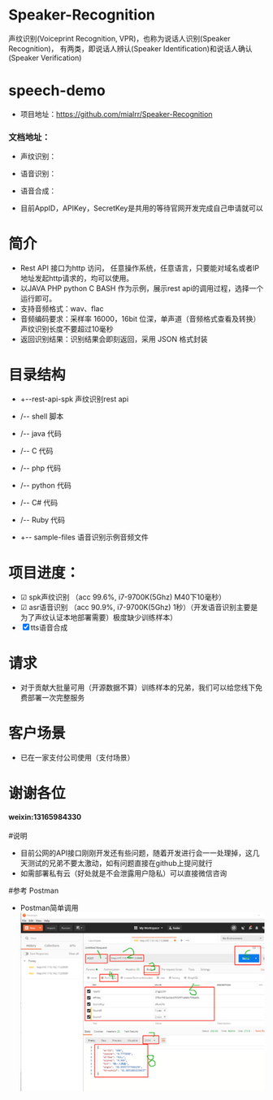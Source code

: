 # Speaker-Recognition
声纹识别(Voiceprint Recognition, VPR)，也称为说话人识别(Speaker Recognition)，
有两类，即说话人辨认(Speaker Identification)和说话人确认(Speaker Verification)

# speech-demo
- 项目地址：https://github.com/mialrr/Speaker-Recognition

### 文档地址：

- 声纹识别：
- 语音识别：
- 语音合成：

- 目前AppID，APIKey，SecretKey是共用的等待官网开发完成自己申请就可以

# 简介
- Rest API 接口为http 访问， 任意操作系统，任意语言，只要能对域名或者IP地址发起http请求的，均可以使用。
- 以JAVA PHP python C BASH 作为示例，展示rest api的调用过程，选择一个运行即可。
- 支持音频格式：wav、flac
- 音频编码要求：采样率 16000，16bit 位深，单声道（音频格式查看及转换）声纹识别长度不要超过10毫秒
- 返回识别结果：识别结果会即刻返回，采用 JSON 格式封装

# 目录结构
- +--rest-api-spk  声纹识别rest api
-    /-- shell 脚本                  
-    /-- java 代码                             
-    /-- C 代码 
-    /-- php 代码                              
-    /-- python 代码
-    /-- C# 代码 
-    /-- Ruby 代码   

- +-- sample-files 语音识别示例音频文件
 
 
# 项目进度：
-   ☑ spk声纹识别 （acc 99.6%, i7-9700K(5Ghz) M40下10毫秒）
-   ☑ asr语音识别 （acc 90.9%, i7-9700K(5Ghz) 1秒）（开发语音识别主要是为了声纹认证本地部署需要）极度缺少训练样本） 
-   ☒ tts语音合成
  
# 请求
-  对于贡献大批量可用（开源数据不算）训练样本的兄弟，我们可以给您线下免费部署一次完整服务

# 客户场景
- 已在一家支付公司使用（支付场景）

# 谢谢各位

#### weixin:13165984330


#说明
- 目前公网的API接口刚刚开发还有些问题，随着开发进行会一一处理掉，这几天测试的兄弟不要太激动，如有问题直接在github上提问就行
- 如需部署私有云（好处就是不会泄露用户隐私）可以直接微信咨询

#参考 Postman 
- Postman简单调用
![image](images/Postman.png)
